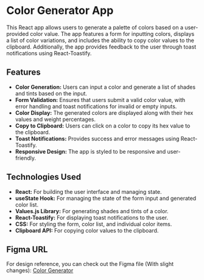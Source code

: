 # Color Generator App

This React app allows users to generate a palette of colors based on a user-provided color value. The app features a form for inputting colors, displays a list of color variations, and includes the ability to copy color values to the clipboard. Additionally, the app provides feedback to the user through toast notifications using React-Toastify.

## Features

- **Color Generation:** Users can input a color and generate a list of shades and tints based on the input.
- **Form Validation:** Ensures that users submit a valid color value, with error handling and toast notifications for invalid or empty inputs.
- **Color Display:** The generated colors are displayed along with their hex values and weight percentages.
- **Copy to Clipboard:** Users can click on a color to copy its hex value to the clipboard.
- **Toast Notifications:** Provides success and error messages using React-Toastify.
- **Responsive Design:** The app is styled to be responsive and user-friendly.

## Technologies Used

- **React:** For building the user interface and managing state.
- **useState Hook:** For managing the state of the form input and generated color list.
- **Values.js Library:** For generating shades and tints of a color.
- **React-Toastify:** For displaying toast notifications to the user.
- **CSS:** For styling the form, color list, and individual color items.
- **Clipboard API:** For copying color values to the clipboard.

## Figma URL

For design reference, you can check out the Figma file (With slight changes):
[Color Generator](https://www.figma.com/file/P2SJ5QGOZvi49EOpoVTvsT/Color-generator?node-id=0%3A1&t=ZY2gnIJ9zGTSXPW8-1)
